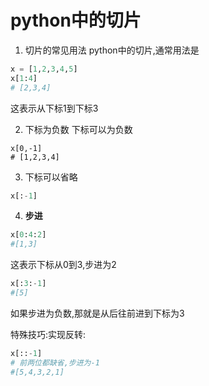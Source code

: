 # python中的切片
1. 切片的常见用法
python中的切片,通常用法是
```python
x = [1,2,3,4,5]
x[1:4]
# [2,3,4]
```
这表示从下标1到下标3

2. 下标为负数
下标可以为负数
```pyton
x[0,-1]
# [1,2,3,4]
```
3. 下标可以省略
```python
x[:-1]
```

4. **步进**
```python
x[0:4:2]
#[1,3]
```
这表示下标从0到3,步进为2
```python
x[:3:-1]
#[5]
```
如果步进为负数,那就是从后往前进到下标为3

特殊技巧:实现反转:
```python
x[::-1]
# 前两位都缺省,步进为-1
#[5,4,3,2,1]
```